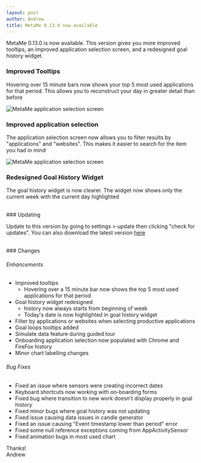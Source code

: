 ```yaml
---
layout: post
author: Andrew
title: MetaMe 0.13.0 now available
---
```


MetaMe 0.13.0 is now available. This version gives you more improved tooltips, an improved application selection screen, and a redesigned goal history widget.

### Improved Tooltips
Hovering over 15 minute bars now shows your top 5 most used applications for that period. This allows you to reconstruct your day in greater detail than before

<img class="my-3" srcset="/assets/enhanced-tooltip-2x.png 2x, /assets/enhanced-tooltip-1x.png 1x" src="/assets/enhanced-tooltip-1x.png" alt="MetaMe application selection screen" width="480"/>

### Improved application selection
The application selection screen now allows you to filter results by "applications" and "websites". This makes it easier to search for the item you had in mind 

<img class="my-3" srcset="/assets/app-selection-2x.png 2x, /assets/app-selection-1x.png 1x" src="/assets/app-selection-1x.png" alt="MetaMe application selection screen" width="480"/>

### Redesigned Goal History Widget
The goal history widget is now clearer. The widget now shows only the current week with the current day highlighted   

<br/>
### Updating

Update to this version by going to settings > update then clicking "check for updates". You can also download the latest version [here](/download.html)

<br/>
### Changes

###### Enhancements
- Improved tooltips
  - Hovering over a 15 minute bar now shows the top 5 most used applications for that period
- Goal history widget redesigned
  - history now always starts from beginning of week
  - Today's date is now highlighted in goal history widget
- Filter by applications or websites when selecting productive applications
- Goal loops tooltips added
- Simulate data feature during guided tour 
- Onboarding application selection now populated with Chrome and FireFox history
- Minor chart labelling changes

###### Bug Fixes
- Fixed an issue where sensors were creating incorrect dates
- Keyboard shortcuts now working with on-boarding forms
- Fixed bug where transition to new work doesn't display properly in goal history
- Fixed minor bugs where goal history was not updating
- Fixed issue causing data issues in candle generator
- Fixed an issue causing "Event timestamp lower than period" error
- Fixed some null reference exceptions coming from AppActivitySensor
- Fixed animation bugs in most used chart

Thanks!<br/>
Andrew
